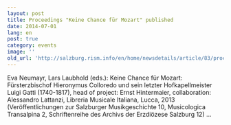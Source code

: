 ```yaml
---
layout: post
title: Proceedings "Keine Chance für Mozart" published
date: 2014-07-01
lang: en
post: true
category: events
image: ''
old_url: 'http://salzburg.rism.info/en/home/newsdetails/article/83/proceedings-keine-chance-fuer-mozart-published.html'
---
```


Eva Neumayr, Lars Laubhold (eds.): Keine Chance für Mozart: Fürsterzbischof Hieronymus Colloredo und sein letzter Hofkapellmeister Luigi Gatti (1740-1817), head of project: Ernst Hintermaier, collaboration: Alessandro Lattanzi, Libreria Musicale Italiana, Lucca, 2013 (Veröffentlichungen zur Salzburger Musikgeschichte 10, Musicologica Transalpina 2, Schriftenreihe des Archivs der Erzdiözese Salzburg 12) ... 


